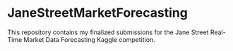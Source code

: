 # JaneStreetMarketForecasting
This repository contains my finalized submissions for the Jane Street Real-Time Market Data Forecasting Kaggle competition.
